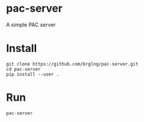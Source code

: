 # pac-server

A simple PAC server

# Install

    git clone https://github.com/brglng/pac-server.git
    cd pac-server
    pip install --user .

# Run

    pac-server
